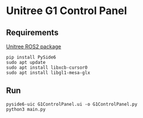 # Unitree G1 Control Panel

## Requirements

[Unitree ROS2 package](https://github.com/unitreerobotics/unitree_ros2)

````
pip install PySide6
sudo apt update
sudo apt install libxcb-cursor0
sudo apt install libgl1-mesa-glx
````

## Run
````
pyside6-uic G1ControlPanel.ui -o G1ControlPanel.py
python3 main.py
````

